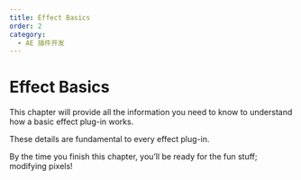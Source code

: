 ```yaml
---
title: Effect Basics
order: 2
category:
  - AE 插件开发
---
```


# Effect Basics

This chapter will provide all the information you need to know to understand how a basic effect plug-in works.

These details are fundamental to every effect plug-in.

By the time you finish this chapter, you’ll be ready for the fun stuff; modifying pixels!
